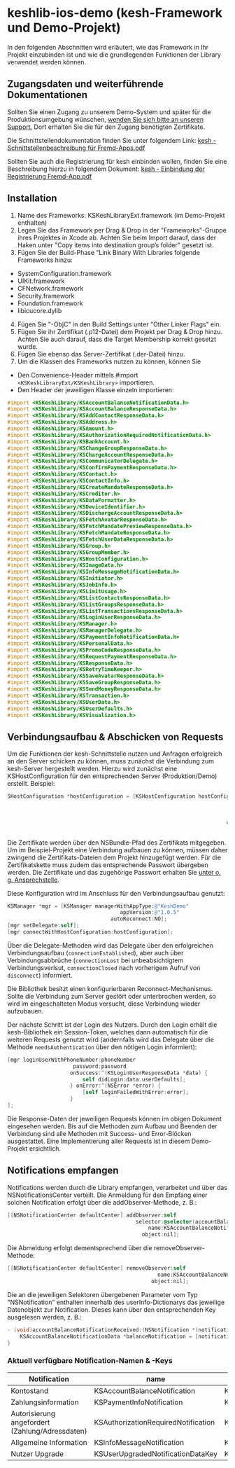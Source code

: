 # keshlib-ios-demo (kesh-Framework und Demo-Projekt)
In den folgenden Abschnitten wird erläutert, wie das Framework in Ihr Projekt einzubinden ist und wie die grundlegenden Funktionen der Library verwendet werden können.

## Zugangsdaten und weiterführende Dokumentationen
Sollten Sie einen Zugang zu unserem Demo-System und später für die Produktionsumgebung wünschen, [wenden Sie sich bitte an unseren Support.](http://kesh.de/details-partnerintegration)
Dort erhalten Sie die für den Zugang benötigten Zertifikate.

Die Schnittstellendokumentation finden Sie unter folgendem Link: [kesh - Schnittstellenbeschreibung für Fremd-Apps.pdf](https://github.com/xcom-ag/keshlib-ios-demo/blob/master/kesh%20-%20Schnittstellenbeschreibung%20für%20Fremd-Apps.pdf?raw=true)

Sollten Sie auch die Registrierung für kesh einbinden wollen, finden Sie eine Beschreibung hierzu in folgendem Dokument: [kesh - Einbindung der Registrierung Fremd-App.pdf](https://github.com/xcom-ag/keshlib-ios-demo/blob/master/kesh%20-%20Einbindung%20der%20Registrierung%20Fremd-App.pdf?raw=true)

## Installation
1. Name des Frameworks: KSKeshLibraryExt.framework (im Demo-Projekt enthalten)
2. Legen Sie das Framework per Drag & Drop in der "Frameworks"-Gruppe ihres Projektes in Xcode ab. Achten Sie beim Import darauf, dass der Haken unter "Copy items into destination group’s folder" gesetzt ist.
3. Fügen Sie der Build-Phase "Link Binary With Libraries folgende Frameworks hinzu:
  * SystemConfiguration.framework
  * UIKit.framework
  * CFNetwork.framework
  * Security.framework
  * Foundation.framework
  * libicucore.dylib
4. Fügen Sie "-ObjC" in den Build Settings unter "Other Linker Flags" ein.
5. Fügen Sie ihr Zertifikat (.p12-Datei) dem Projekt per Drag & Drop hinzu. Achten Sie auch darauf, dass die Target Membership korrekt gesetzt wurde.
6. Fügen Sie ebenso das Server-Zertifikat (.der-Datei) hinzu.
7. Um die Klassen des Frameworks nutzen zu können, können Sie
* Den Convenience-Header mittels #import `<KSKeshLibraryExt/KSKeshLibrary>` importieren.
* Den Header der jeweiligen Klasse einzeln importieren:
```objectivec
#import <KSKeshLibrary/KSAccountBalanceNotificationData.h>
#import <KSKeshLibrary/KSAccountBalanceResponseData.h>
#import <KSKeshLibrary/KSAddContactResponseData.h>
#import <KSKeshLibrary/KSAddress.h>
#import <KSKeshLibrary/KSAmount.h>
#import <KSKeshLibrary/KSAuthorizationRequiredNotificationData.h>
#import <KSKeshLibrary/KSBankAccount.h>
#import <KSKeshLibrary/KSChangeGroupResponseData.h>
#import <KSKeshLibrary/KSChargeAccountResponseData.h>
#import <KSKeshLibrary/KSCommunicatorDelegate.h>
#import <KSKeshLibrary/KSConfirmPaymentResponseData.h>
#import <KSKeshLibrary/KSContact.h>
#import <KSKeshLibrary/KSContactInfo.h>
#import <KSKeshLibrary/KSCreateMandateResponseData.h>
#import <KSKeshLibrary/KSCreditor.h>
#import <KSKeshLibrary/KSDataFormatter.h>
#import <KSKeshLibrary/KSDeviceIdentifier.h>
#import <KSKeshLibrary/KSDischargeAccountResponseData.h>
#import <KSKeshLibrary/KSFetchAvatarResponseData.h>
#import <KSKeshLibrary/KSFetchMandatePreviewResponseData.h>
#import <KSKeshLibrary/KSFetchMandateResponseData.h>
#import <KSKeshLibrary/KSFetchUserDataResponseData.h>
#import <KSKeshLibrary/KSGroup.h>
#import <KSKeshLibrary/KSGroupMember.h>
#import <KSKeshLibrary/KSHostConfiguration.h>
#import <KSKeshLibrary/KSImageData.h>
#import <KSKeshLibrary/KSInfoMessageNotificationData.h>
#import <KSKeshLibrary/KSInitiator.h>
#import <KSKeshLibrary/KSJobInfo.h>
#import <KSKeshLibrary/KSLimitUsage.h>
#import <KSKeshLibrary/KSListContactsResponseData.h>
#import <KSKeshLibrary/KSListGroupsResponseData.h>
#import <KSKeshLibrary/KSListTransactionsResponseData.h>
#import <KSKeshLibrary/KSLoginUserResponseData.h>
#import <KSKeshLibrary/KSManager.h>
#import <KSKeshLibrary/KSManagerDelegate.h>
#import <KSKeshLibrary/KSPaymentInfoNotificationData.h>
#import <KSKeshLibrary/KSPersonalData.h>
#import <KSKeshLibrary/KSPromoCodeResponseData.h>
#import <KSKeshLibrary/KSRequestPaymentResponseData.h>
#import <KSKeshLibrary/KSResponseData.h>
#import <KSKeshLibrary/KSRetryTimeKeeper.h>
#import <KSKeshLibrary/KSSaveAvatarResponseData.h>
#import <KSKeshLibrary/KSSaveGroupResponseData.h>
#import <KSKeshLibrary/KSSendMoneyResponseData.h>
#import <KSKeshLibrary/KSTransaction.h>
#import <KSKeshLibrary/KSUserData.h>
#import <KSKeshLibrary/KSUserDefaults.h>
#import <KSKeshLibrary/KSVisualization.h>
```

##  Verbindungsaufbau & Abschicken von Requests
Um die Funktionen der kesh-Schnittstelle nutzen und Anfragen erfolgreich an den Server schicken zu können, muss zunächst die Verbindung zum kesh-Server hergestellt werden.
Hierzu wird zunächst eine KSHostConfiguration für den entsprechenden Server (Produktion/Demo) erstellt. Beispiel:
```objectivec
SHostConfiguration *hostConfiguration = [KSHostConfiguration hostConfigurationWithAddress:hostAdress 
                                                                                     port:port 
                                                                           securedWithSSL:securedWithSSL 
                                                                           serverCertPath:serverCertPathDER
                                                                      clientCertChainPath:certChainPathP12 
                                                                          chainPassphrase:chainPassphrase];
```
Die Zertifikate werden über den NSBundle-Pfad des Zertifikats mitgegeben. Um im Beispiel-Projekt eine Verbindung aufbauen zu können, müssen daher zwingend die Zertifikats-Dateien dem Projekt hinzugefügt werden. Für die Zertifikatskette muss zudem das entsprechende Passwort übergeben werden.
Die Zertifikate und das zugehörige Passwort erhalten Sie [unter o. g. Ansprechstelle](#zugangsdaten-und-weiterführende-dokumentationen).

Diese Konfiguration wird im Anschluss für den Verbindungsaufbau genutzt:
```objectivec
KSManager *mgr = [KSManager managerWithAppType:@"KeshDemo" 
                                    appVersion:@"1.0.5" 
                                 autoReconnect:NO];
[mgr setDelegate:self];
[mgr connectWithHostConfiguration:hostConfiguration];
```

Über die Delegate-Methoden wird das Delegate über den erfolgreichen Verbindungsaufbau (`connectionEstablished`), aber auch über Verbindungsabbrüche (`connectionLost` bei unbeabsichtigtem Verbindungsverlsut, `connectionClosed` nach vorherigem Aufruf von `disconnect`) informiert.

Die Bibliothek besitzt einen konfigurierbaren Reconnect-Mechanismus. Sollte die Verbindung zum Server gestört oder unterbrochen werden, so wird im eingeschalteten Modus versucht, diese Verbindung wieder aufzubauen. 

Der nächste Schritt ist der Login des Nutzers. Durch den Login erhält die kesh-Bibliothek ein Session-Token, welches dann automatisch für die weiteren Requests genutzt wird (andernfalls wird das Delegate über die Methode `needsAuthentication` über den nötigen Login informiert):
```objectivec
[mgr loginUserWithPhoneNumber:phoneNumber 
                     password:password 
                    onSuccess:^(KSLoginUserResponseData *data) {
                        self didLogin:data.userDefaults];
                    } onError:^(NSError *error) {
                        [self loginFailedWithError:error];
                    }
];
```

Die Response-Daten der jeweiligen Requests können im obigen Dokument eingesehen werden. Bis auf die Methoden zum Aufbau und Beenden der Verbindung sind alle Methoden mit Success- und Error-Blöcken ausgestattet.
Eine Implementierung aller Requests ist in diesem Demo-Projekt ersichtlich.

##  Notifications empfangen
Notifications werden durch die Library empfangen, verarbeitet und über das NSNotificationsCenter verteilt. Die Anmeldung für den Empfang einer solchen Notification erfolgt über die addObserver-Methode, z. B.:
```objectivec
[[NSNotificationCenter defaultCenter] addObserver:self
                                         selector:@selector(accountBalanceNotificationReceived:)
                                             name:KSAccountBalanceNotification 
                                           object:nil];
```

Die Abmeldung erfolgt dementsprechend über die removeObserver-Methode:
```objectivec
[[NSNotificationCenter defaultCenter] removeObserver:self  
                                                name:KSAccountBalanceNotification
                                              object:nil];
```

Die an die jeweiligen Selektoren übergebenen Parameter vom Typ "NSNotification" enthalten innerhalb des userInfo-Dictionarys das jeweilige Datenobjekt zur Notification. Dieses kann über den entsprechenden Key ausgelesen werden, z. B.:
```objectivec
- (void)accountBalanceNotificationReceived:(NSNotification *)notification {
    KSAccountBalanceNotificationData *balanceNotification = [notification.userInfo bjectForKey:KSAccountBalanceNotificationDataKey];
}
```

###  Aktuell verfügbare Notification-Namen & -Keys
| Notification | name | object key |
| --- | --- | --- |
| Kontostand | KSAccountBalanceNotification | KSAccountBalanceNotificationDataKey |
| Zahlungsinformation | KSPaymentInfoNotification | KSPaymentInfoNotificationDataKey |
| Autorisierung angefordert (Zahlung/Adressdaten) | KSAuthorizationRequiredNotification | KSAuthorizationRequiredNotificationDataKey |
| Allgemeine Information | KSInfoMessageNotification | KSInfoMessageNotificationDataKey |
| Nutzer Upgrade | KSUserUpgradedNotificationDataKey | KSUserUpgradedNotificationDataKey |


